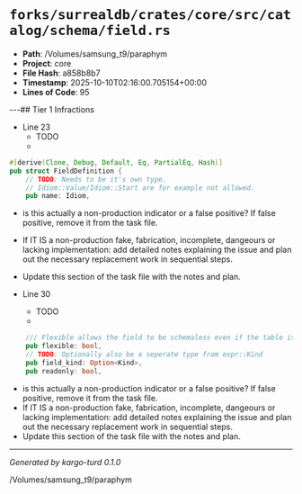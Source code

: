 # `forks/surrealdb/crates/core/src/catalog/schema/field.rs`

- **Path**: /Volumes/samsung_t9/paraphym
- **Project**: core
- **File Hash**: a858b8b7  
- **Timestamp**: 2025-10-10T02:16:00.705154+00:00  
- **Lines of Code**: 95

---## Tier 1 Infractions 


- Line 23
  - TODO
  - 

```rust
#[derive(Clone, Debug, Default, Eq, PartialEq, Hash)]
pub struct FieldDefinition {
	// TODO: Needs to be it's own type.
	// Idiom::Value/Idiom::Start are for example not allowed.
	pub name: Idiom,
```

- is this actually a non-production indicator or a false positive? If false positive, remove it from the task file.
- If IT IS a non-production fake, fabrication, incomplete, dangeours or lacking implementation: add detailed notes explaining the issue and plan out the necessary replacement work in sequential steps. 
- Update this section of the task file with the notes and plan.


- Line 30
  - TODO
  - 

```rust
	/// Flexible allows the field to be schemaless even if the table is marked as schemafull.
	pub flexible: bool,
	// TODO: Optionally also be a seperate type from expr::Kind
	pub field_kind: Option<Kind>,
	pub readonly: bool,
```

- is this actually a non-production indicator or a false positive? If false positive, remove it from the task file.
- If IT IS a non-production fake, fabrication, incomplete, dangeours or lacking implementation: add detailed notes explaining the issue and plan out the necessary replacement work in sequential steps. 
- Update this section of the task file with the notes and plan.

---

*Generated by kargo-turd 0.1.0*

/Volumes/samsung_t9/paraphym